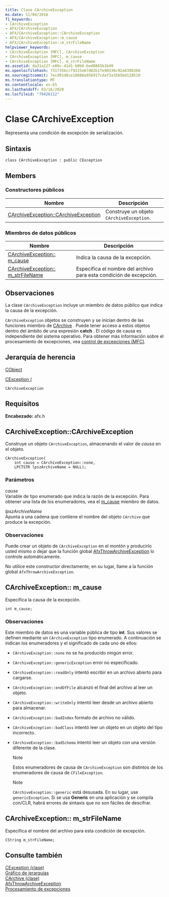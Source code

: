 ```yaml
---
title: Clase CArchiveException
ms.date: 11/04/2016
f1_keywords:
- CArchiveException
- AFX/CArchiveException
- AFX/CArchiveException::CArchiveException
- AFX/CArchiveException::m_cause
- AFX/CArchiveException::m_strFileName
helpviewer_keywords:
- CArchiveException [MFC], CArchiveException
- CArchiveException [MFC], m_cause
- CArchiveException [MFC], m_strFileName
ms.assetid: da31a127-e86c-41d1-b0b6-bed0865b1b49
ms.openlocfilehash: 731735bccf9225e67d82b1fe90336c92a630b368
ms.sourcegitcommit: 7ecd91d8ce18088a956917cdaf3a3565bd128510
ms.translationtype: MT
ms.contentlocale: es-ES
ms.lasthandoff: 03/16/2020
ms.locfileid: "79426112"
---
```

# <a name="carchiveexception-class"></a>Clase CArchiveException

Representa una condición de excepción de serialización.

## <a name="syntax"></a>Sintaxis

```
class CArchiveException : public CException
```

## <a name="members"></a>Members

### <a name="public-constructors"></a>Constructores públicos

|Nombre|Descripción|
|----------|-----------------|
|[CArchiveException::CArchiveException](#carchiveexception)|Construye un objeto `CArchiveException`.|

### <a name="public-data-members"></a>Miembros de datos públicos

|Nombre|Descripción|
|----------|-----------------|
|[CArchiveException:: m_cause](#m_cause)|Indica la causa de la excepción.|
|[CArchiveException:: m_strFileName](#m_strfilename)|Especifica el nombre del archivo para esta condición de excepción.|

## <a name="remarks"></a>Observaciones

La clase `CArchiveException` incluye un miembro de datos público que indica la causa de la excepción.

`CArchiveException` objetos se construyen y se inician dentro de las funciones miembro de [CArchive](../../mfc/reference/carchive-class.md) . Puede tener acceso a estos objetos dentro del ámbito de una expresión **catch** . El código de causa es independiente del sistema operativo. Para obtener más información sobre el procesamiento de excepciones, vea [control de excepciones (MFC)](../../mfc/exception-handling-in-mfc.md).

## <a name="inheritance-hierarchy"></a>Jerarquía de herencia

[CObject](../../mfc/reference/cobject-class.md)

[CException (](../../mfc/reference/cexception-class.md)

`CArchiveException`

## <a name="requirements"></a>Requisitos

**Encabezado:** afx.h

##  <a name="carchiveexception"></a>CArchiveException::CArchiveException

Construye un objeto `CArchiveException`, almacenando el valor de *causa* en el objeto.

```
CArchiveException(
    int cause = CArchiveException::none,
    LPCTSTR lpszArchiveName = NULL);
```

### <a name="parameters"></a>Parámetros

*cause*<br/>
Variable de tipo enumerado que indica la razón de la excepción. Para obtener una lista de los enumeradores, vea el [m_cause](#m_cause) miembro de datos.

*lpszArchiveName*<br/>
Apunta a una cadena que contiene el nombre del objeto `CArchive` que produce la excepción.

### <a name="remarks"></a>Observaciones

Puede crear un objeto de `CArchiveException` en el montón y producirlo usted mismo o dejar que la función global [AfxThrowArchiveException](../../mfc/reference/exception-processing.md#afxthrowarchiveexception) lo controle automáticamente.

No utilice este constructor directamente; en su lugar, llame a la función global `AfxThrowArchiveException`.

##  <a name="m_cause"></a>CArchiveException:: m_cause

Especifica la causa de la excepción.

```
int m_cause;
```

### <a name="remarks"></a>Observaciones

Este miembro de datos es una variable pública de tipo **int**. Sus valores se definen mediante un `CArchiveException` tipo enumerado. A continuación se indican los enumeradores y el significado de cada uno de ellos:

- `CArchiveException::none` no se ha producido ningún error.

- `CArchiveException::genericException` error no especificado.

- `CArchiveException::readOnly` intentó escribir en un archivo abierto para cargarse.

- `CArchiveException::endOfFile` alcanzó el final del archivo al leer un objeto.

- `CArchiveException::writeOnly` intentó leer desde un archivo abierto para almacenar.

- `CArchiveException::badIndex` formato de archivo no válido.

- `CArchiveException::badClass` intentó leer un objeto en un objeto del tipo incorrecto.

- `CArchiveException::badSchema` intentó leer un objeto con una versión diferente de la clase.

    > [!NOTE]
    >  Estos enumeradores de causa de `CArchiveException` son distintos de los enumeradores de causa de `CFileException`.

    > [!NOTE]
    > `CArchiveException::generic` está desusada. En su lugar, use `genericException`. Si se usa **Generic** en una aplicación y se compila con/CLR, habrá errores de sintaxis que no son fáciles de descifrar.

##  <a name="m_strfilename"></a>CArchiveException:: m_strFileName

Especifica el nombre del archivo para esta condición de excepción.

```
CString m_strFileName;
```

## <a name="see-also"></a>Consulte también

[CException (clase)](../../mfc/reference/cexception-class.md)<br/>
[Gráfico de jerarquías](../../mfc/hierarchy-chart.md)<br/>
[CArchive (clase)](../../mfc/reference/carchive-class.md)<br/>
[AfxThrowArchiveException](../../mfc/reference/exception-processing.md#afxthrowarchiveexception)<br/>
[Procesamiento de excepciones](../../mfc/reference/exception-processing.md)
